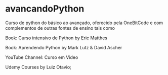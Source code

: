 # avancandoPython

<p>Curso de python do básico ao avançado, oferecido pela OneBitCode e com complementos de outras fontes de ensino tais como</p>
<p>Book: Curso intensivo de Python by Eric Matthes</p>
<p>Book: Aprendendo Python by Mark Lutz & David Ascher</p>
<p>YouTube Channel: Curso em Video</p>
<p>Udemy Courses by Luiz Otavio; </p>
